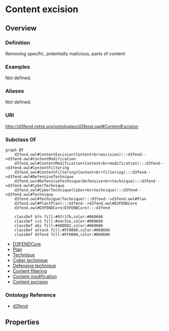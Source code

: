 # Content excision

## Overview

### Definition
Removing specific, potentially malicious, parts of content

### Examples
Not defined.

### Aliases
Not defined.

### URI
http://d3fend.mitre.org/ontologies/d3fend.owl#ContentExcision

### Subclass Of
```mermaid
graph BT
    d3fend.owl#ContentExcision(Content<br>excision):::d3fend-->d3fend.owl#ContentModification
    d3fend.owl#ContentModification(Content<br>modification):::d3fend-->d3fend.owl#ContentFiltering
    d3fend.owl#ContentFiltering(Content<br>filtering):::d3fend-->d3fend.owl#DefensiveTechnique
    d3fend.owl#DefensiveTechnique(Defensive<br>technique):::d3fend-->d3fend.owl#CyberTechnique
    d3fend.owl#CyberTechnique(Cyber<br>technique):::d3fend-->d3fend.owl#Technique
    d3fend.owl#Technique(Technique):::d3fend-->d3fend.owl#Plan
    d3fend.owl#Plan(Plan):::d3fend-->d3fend.owl#D3FENDCore
    d3fend.owl#D3FENDCore(D3FENDCore):::d3fend
    
    classDef bfo fill:#97c1fb,color:#060606
    classDef cco fill:#e4c51e,color:#060606
    classDef abi fill:#48DD82,color:#060606
    classDef attack fill:#FF0000,color:#060606
    classDef d3fend fill:#FF0000,color:#060606
```

- [D3FENDCore](/docs/ontology/reference/model/D3FENDCore/D3FENDCore.md)
- [Plan](/docs/ontology/reference/model/D3FENDCore/Plan/Plan.md)
- [Technique](/docs/ontology/reference/model/D3FENDCore/Plan/Technique/Technique.md)
- [Cyber technique](/docs/ontology/reference/model/D3FENDCore/Plan/Technique/Cyber%20technique/Cyber%20technique.md)
- [Defensive technique](/docs/ontology/reference/model/D3FENDCore/Plan/Technique/Cyber%20technique/Defensive%20technique/Defensive%20technique.md)
- [Content filtering](/docs/ontology/reference/model/D3FENDCore/Plan/Technique/Cyber%20technique/Defensive%20technique/Content%20filtering/Content%20filtering.md)
- [Content modification](/docs/ontology/reference/model/D3FENDCore/Plan/Technique/Cyber%20technique/Defensive%20technique/Content%20filtering/Content%20modification/Content%20modification.md)
- [Content excision](/docs/ontology/reference/model/D3FENDCore/Plan/Technique/Cyber%20technique/Defensive%20technique/Content%20filtering/Content%20modification/Content%20excision/Content%20excision.md)


### Ontology Reference
- [d3fend](http://d3fend.mitre.org/ontologies/d3fend.owl#)

## Properties
